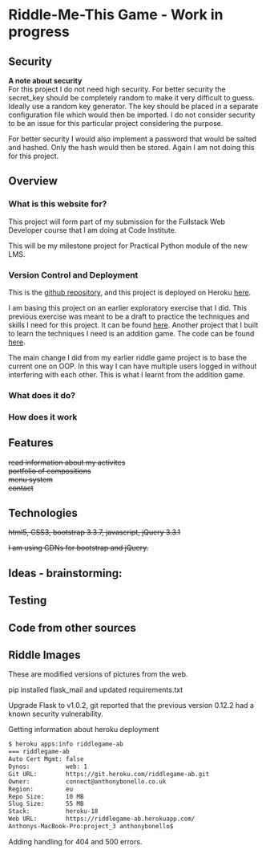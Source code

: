 # Riddle-Me-This Game - Work in progress

## Security

**A note about security**  
For this project I do not need high security.
For better security the secret_key should be completely random to make it very difficult to guess.
Ideally use a random key generator.
The key should be placed in a separate configuration file which would then be imported. 
I do not consider security to be an issue for this particular project considering the purpose.

For better security I would also implement a password that would be salted and hashed. Only the hash 
would then be stored. Again I am not doing this for this project.

## Overview
### What is this website for?
This project will form part of my submission for the Fullstack Web Developer course that I am doing at Code Institute.

This will be my milestone project for Practical Python module of the new LMS.

### Version Control and Deployment
This is the [github repository](https://github.com/abonello/project-3),
and this project is deployed on Heroku [here](https://riddlegame-ab.herokuapp.com).

I am basing this project on an earlier exploratory exercise that I did. This previous exercise was meant to be a draft to practice the techniques and skills I need for this project. It can be found [here](https://github.com/abonello/riddle-game-app).
Another project that I built to learn the techniques I need is an addition game. The code can be found [here](https://github.com/abonello/addition_game).

The main change I did from my earlier riddle game project is to base the current one on OOP. In this way I can have multiple users logged in without interfering with each other. This is what I learnt from the addition game.





### What does it do?


### How does it work



## Features
~~read information about my activites~~  
~~portfolio of compositions~~  
~~menu system~~  
~~contact~~


## Technologies
~~html5, CSS3, bootstrap 3.3.7, javascript, jQuery 3.3.1~~

~~I am using CDNs for bootstrap and jQuery.~~


## Ideas - brainstorming:


 

## Testing



## Code from other sources


## Riddle Images
These are modified versions of pictures from the web.

pip installed flask_mail and updated requirements.txt

Upgrade Flask to v1.0.2, git reported that the previous version 0.12.2 had a known security vulnerability.


Getting information about heroku deployment

```bash
$ heroku apps:info riddlegame-ab
=== riddlegame-ab
Auto Cert Mgmt: false
Dynos:          web: 1
Git URL:        https://git.heroku.com/riddlegame-ab.git
Owner:          connect@anthonybonello.co.uk
Region:         eu
Repo Size:      10 MB
Slug Size:      55 MB
Stack:          heroku-18
Web URL:        https://riddlegame-ab.herokuapp.com/
Anthonys-MacBook-Pro:project_3 anthonybonello$
```
Adding handling for 404 and 500 errors.
